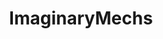 ---
title: ImaginaryMechs
crosslinks:
- chinafuturism
- ironrain
- ImaginaryAetherpunk
- ImaginaryNetwork
- ImaginaryFutureWar
---